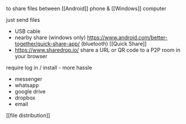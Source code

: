 to share files between [[Android]] phone & [[Windows]] computer

just send files
- USB cable
- nearby share (windows only) https://www.android.com/better-together/quick-share-app/ (bluetooth) [[Quick Share]]
- https://www.sharedrop.io/ share a URL or QR code to a P2P room in your browser

require log in / install - more hassle
- messenger
- whatsapp
- google drive
- dropbox
- email

[[file distribution]]